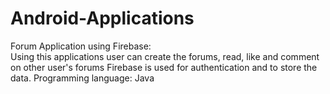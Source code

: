 # Android-Applications

Forum Application using Firebase:  
Using this applications user can create the forums, read, like and comment on other user's forums
Firebase is used for authentication and to store the data. Programming language: Java


